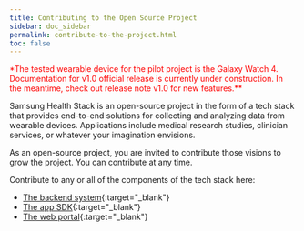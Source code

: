 ```yaml
---
title: Contributing to the Open Source Project
sidebar: doc_sidebar
permalink: contribute-to-the-project.html
toc: false
---
```


<span style="color:red">*The tested wearable device for the pilot project is the Galaxy Watch 4. Documentation for v1.0 official release is currently under construction. In the meantime, check out release note v1.0 for new features.**</span>

Samsung Health Stack is an open-source project in the form of a tech stack that provides end-to-end solutions for collecting and analyzing data from wearable devices. Applications include medical research studies, clinician services, or whatever your imagination envisions.

As an open-source project, you are invited to contribute those visions to grow the project. You can contribute at any time.

Contribute to any or all of the components of the tech stack here:

- [The backend system](https://github.com/S-HealthStack/backend-system){:target="_blank"}
- [The app SDK](https://github.com/S-HealthStack/app-sdk){:target="_blank"}
- [The web portal](https://github.com/S-HealthStack/web-portal){:target="_blank"}

